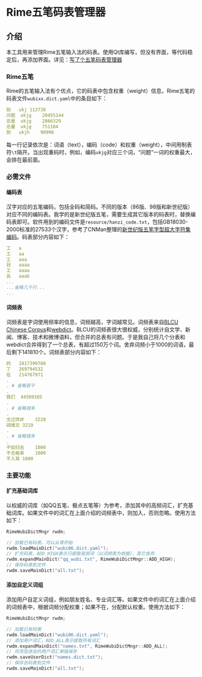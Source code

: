 # Rime五笔码表管理器

## 介绍

本工具用来管理Rime五笔输入法的码表。使用Qt库编写，但没有界面，等代码稳定后，再添加界面。详见：[写了个五笔码表管理器](https://panqiincs.me/2018/09/09/wubi-dict-manager/)

### Rime五笔

Rime的五笔输入法有个优点，它的码表中包含权重（weight）信息。Rime五笔的码表文件`wubixx.dict.yaml`中的条目如下：

```yaml
剖	ukj	113738
问题	ukjg	20455144
总是	ukjg	2866329
总量	ukjg	751184
剖	ukjh	90990
```

每一行记录依次是：词语（text），编码（code）和权重（weight），中间用制表符`\t`隔开。当出现重码时，例如，编码`ukjg`对应三个词，“问题”一词的权重最大，会排在最前面。

### 必需文件

#### 编码表

汉字对应的五笔编码，包括全码和简码。不同的版本（86版、98版和新世纪版）对应不同的编码表。我学的是新世纪版五笔，需要生成其它版本的码表时，替换编码表即可。软件用到的编码文件是`resource/hanzi_code.txt`，包括GB18030-2000标准的27533个汉字，参考了CNMan整理的[新世纪版五笔字型超大字符集编码](https://github.com/CNMan/UnicodeCJK-WuBi06)。码表部分内容如下：

```yaml
工	a
工	aa
工	aaa
㠭	aaaa
工	aaaa
㐂	aaab
...
...省略几千行...
...
```

#### 词频表

词频表是字词使用频率的信息，词频越高，字词越常见。词频表来自[BLCU Chinese Corpus](https://www.plecoforums.com/threads/word-frequency-list-based-on-a-15-billion-character-corpus-bcc-blcu-chinese-corpus.5859/)和[webdict](https://github.com/ling0322/webdict)。BLCU的词频表很大很权威，分别统计自文学、新闻、博客、技术和微博语料，但合并的总表有问题。于是我自己将几个分表和webdict合并得到了一个总表，有超过150万个词。舍弃词频小于1000的词语，最后剩下141810个。词频表部分内容如下：

```yaml
的	1017399760
了	269794532
在	214767971
.
. # 省略若干 
.
我们	44509105
.
. # 省略很多
.
文过饰非	3220
阎维文	3219
.
. # 省略很多
.
不如归去	1000
不合格率	1000
不入耳	1000
```

### 主要功能

#### 扩充基础词库

以权威的词库（如QQ五笔、极点五笔等）为参考，添加其中的高频词汇，扩充基础词库。如果文件中的词汇在上面介绍的词频表中，则加入，否则忽略。使用方法如下：

```cpp
RimeWubiDictMngr rwdm;

// 加载已有码表，可以从零开始
rwdm.loadMainDict("wubi06.dict.yaml");
// 扩充码表，ADD_HIGH表示只提取高频词（以词频表为依据），其它舍弃
rwdm.expandMainDict("qq_wubi.txt", RimeWubiDictMngr::ADD_HIGH);
// 保存码表到文件
rwdm.saveMainDict("all.txt");
```

#### 添加自定义词组

添加用户自定义词组，例如朋友姓名、专业词汇等。如果文件中的词汇在上面介绍的词频表中，根据词频分配权重；如果不在，分配默认权重。使用方法如下：

```cpp
RimeWubiDictMngr rwdm;

// 加载已有码表
rwdm.loadMainDict("wubi06.dict.yaml");
// 添加用户词汇，ADD_ALL表示提取所有词汇
rwdm.expandMainDict("names.txt", RimeWubiDictMngr::ADD_ALL);
// 将添加进去的用户词汇单独保存
rwdm.saveUserDict("names.dict.txt");
// 保存总码表到文件
rwdm.saveMainDict("all.txt");
```
